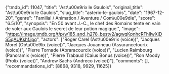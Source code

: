 {"tmdb_id": 11047, "title": "Ast\u00e9rix le Gaulois", "original_title": "Ast\u00e9rix le Gaulois", "slug_title": "asterix-le-gaulois", "date": "1967-12-20", "genre": "Familial / Animation / Aventure / Com\u00e9die", "score": "6.5/10", "synopsis": "En 50 avant J.-C., le chef des Romains tente en vain de voler aux Gaulois le secret de leur potion magique.", "image": "https://image.tmdb.org/t/p/w185_and_h278_bestv2/agwqKpnhcRFhIIwXjDS5qAUKshf.jpg", "actors": ["Roger Carel (Ast\u00e9rix (voice))", "Jacques Morel (Ob\u00e9lix (voice))", "Jacques Jouanneau (Assurancetourix (voice))", "Pierre Tornade (Abraracourcix (voice))", "Lucien Raimbourg (Panoramix (voice))", "Pierre Trabaud (Caius Bonus (voice))", "Ron Moody (Prolix (voice))", "Andrew Sachs (Andreco (voice))"], "comments": [], "recommandations_id": [8868, 9318, 9929, 11625]}